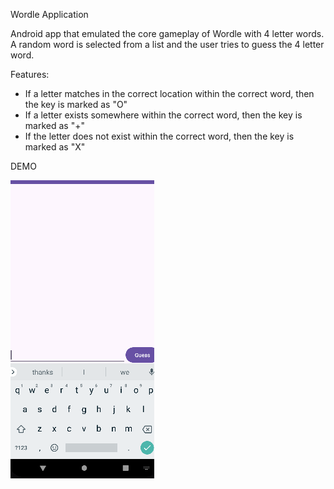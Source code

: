 Wordle Application

Android app that emulated the core gameplay of Wordle with 4 letter words. A random word is selected from a list and the user tries to guess the 4 letter word.

Features:
- If a letter matches in the correct location within the correct word, then the key is marked as "O"
- If a letter exists somewhere within the correct word, then the key is marked as "+"
- If the letter does not exist within the correct word, then the key is marked as "X"

DEMO

![alt text](https://github.com/BrandonK182/Wordle/blob/master/app/WordleDEMO.gif)

